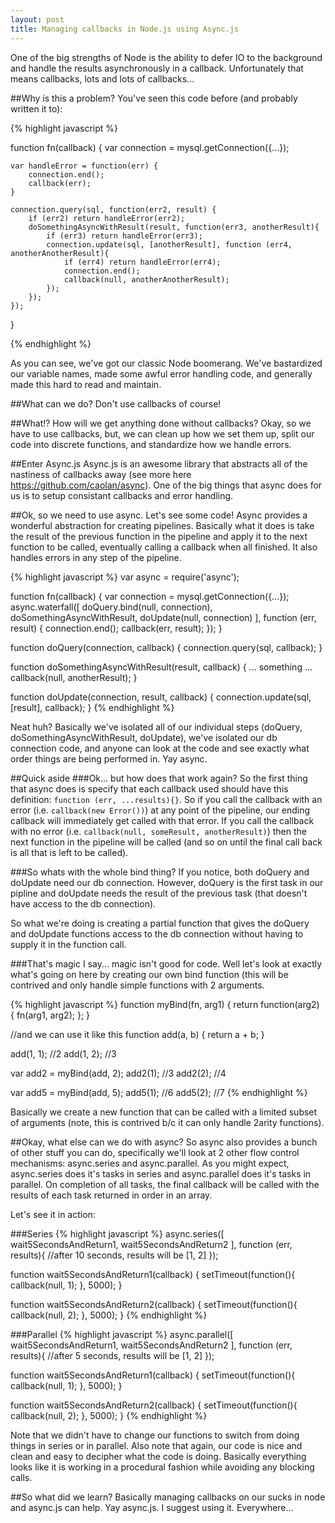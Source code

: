 ```yaml
---
layout: post
title: Managing callbacks in Node.js using Async.js
---
```

One of the big strengths of Node is the ability to defer IO to the background and handle the results asynchronously in a callback. Unfortunately that means callbacks, lots and lots of callbacks...

##Why is this a problem?
You\'ve seen this code before (and probably written it to):

{% highlight javascript %}

function fn(callback) {
    var connection = mysql.getConnection({...});

    var handleError = function(err) {
        connection.end();
        callback(err);
    }

    connection.query(sql, function(err2, result) {
        if (err2) return handleError(err2);
        doSomethingAsyncWithResult(result, function(err3, anotherResult){
            if (err3) return handleError(err3);
            connection.update(sql, [anotherResult], function (err4, anotherAnotherResult){
                if (err4) return handleError(err4);
                connection.end();
                callback(null, anotherAnotherResult);
            });
        });
    });
}

{% endhighlight %}

As you can see, we\'ve got our classic Node boomerang. We\'ve bastardized our variable names, made some awful error handling code, and generally made this hard to read and maintain.

##What can we do?
Don\'t use callbacks of course!

##What!? How will we get anything done without callbacks?
Okay, so we have to use callbacks, but, we can clean up how we set them up, split our code into discrete functions, and standardize how we handle errors.

##Enter Async.js
Async.js is an awesome library that abstracts all of the nastiness of callbacks away (see more here https://github.com/caolan/async). One of the big things that async does for us is to setup consistant callbacks and error handling.

##Ok, so we need to use async. Let\'s see some code!
Async provides a wonderful abstraction for creating pipelines. Basically what it does is take the result of the previous function in the pipeline and apply it to the next function to be called, eventually calling a callback when all finished. It also handles errors in any step of the pipeline. 

{% highlight javascript %}
var async = require('async');

function fn(callback) {
    var connection = mysql.getConnection({...});
    async.waterfall([
        doQuery.bind(null, connection),
        doSomethingAsyncWithResult,
        doUpdate(null, connection)
    ], function (err, result) {
        connection.end();
        callback(err, result);
    });
}

function doQuery(connection, callback) {
    connection.query(sql, callback);
}

function doSomethingAsyncWithResult(result, callback) {
    ... something ...
    callback(null, anotherResult);
}

function doUpdate(connection, result, callback) {
    connection.update(sql, [result], callback);
}
{% endhighlight %}

Neat huh? Basically we\'ve isolated all of our individual steps (doQuery, doSomethingAsyncWithResult, doUpdate), we\'ve isolated our db connection code, and anyone can look at the code and see exactly what order things are being performed in. Yay async.

##Quick aside
###Ok... but how does that work again?
So the first thing that async does is specify that each callback used should have this definition: `function (err, ...results){}`. So if you call the callback with an error (i.e. `callback(new Error())`) at any point of the pipeline, our ending callback will immediately get called with that error. If you call the callback with no error (i.e. `callback(null, someResult, anotherResult)`) then the next function in the pipeline will be called (and so on until the final call back is all that is left to be called). 

###So whats with the whole bind thing?
If you notice, both doQuery and doUpdate need our db connection. However, doQuery is the first task in our pipline and doUpdate needs the result of the previous task (that doesn\'t have access to the db connection). 

So what we\'re doing is creating a partial function that gives the doQuery and doUpdate functions access to the db connection without having to supply it in the function call.

###That\'s magic I say... magic isn\'t good for code.
Well let\'s look at exactly what\'s going on here by creating our own bind function (this will be contrived and only handle simple functions with 2 arguments.

{% highlight javascript %}
function myBind(fn, arg1) {
    return function(arg2) {
        fn(arg1, arg2);
    };
}

//and we can use it like this
function add(a, b) { return a + b; }

add(1, 1); //2
add(1, 2); //3

var add2 = myBind(add, 2);
add2(1); //3
add2(2); //4

var add5 = myBind(add, 5);
add5(1); //6
add5(2); //7
{% endhighlight %}

Basically we create a new function that can be called with a limited subset of arguments (note, this is contrived b/c it can only handle 2arity functions).

##Okay, what else can we do with async?
So async also provides a bunch of other stuff you can do, specifically we\'ll look at 2 other flow control mechanisms: async.series and async.parallel. As you might expect, async.series does it\'s tasks in series and async.parallel does it\'s tasks in parallel. On completion of all tasks, the final callback will be called with the results of each task returned in order in an array.

Let\'s see it in action:

###Series
{% highlight javascript %}
async.series([
    wait5SecondsAndReturn1,
    wait5SecondsAndReturn2
], function (err, results){
    //after 10 seconds, results will be [1, 2]
});

function wait5SecondsAndReturn1(callback) {
    setTimeout(function(){
        callback(null, 1);
    }, 5000);
}

function wait5SecondsAndReturn2(callback) {
    setTimeout(function(){
        callback(null, 2);
    }, 5000);
}
{% endhighlight %}

###Parallel
{% highlight javascript %}
async.parallel([
    wait5SecondsAndReturn1,
    wait5SecondsAndReturn2
], function (err, results){
    //after 5 seconds, results will be [1, 2]
});

function wait5SecondsAndReturn1(callback) {
    setTimeout(function(){
        callback(null, 1);
    }, 5000);
}

function wait5SecondsAndReturn2(callback) {
    setTimeout(function(){
        callback(null, 2);
    }, 5000);
}
{% endhighlight %}

Note that we didn\'t have to change our functions to switch from doing things in series or in parallel. Also note that again, our code is nice and clean and easy to decipher what the code is doing. Basically everything looks like it is working in a procedural fashion while avoiding any blocking calls.

##So what did we learn?
Basically managing callbacks on our sucks in node and async.js can help. Yay async.js. I suggest using it. Everywhere...